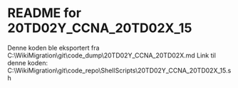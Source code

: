 # README for 20TD02Y_CCNA_20TD02X_15
Denne koden ble eksportert fra C:\WikiMigration\git\code_dump\20TD02Y_CCNA_20TD02X.md
Link til denne koden: C:\WikiMigration\git\code_repo\ShellScripts\20TD02Y_CCNA_20TD02X_15.sh
